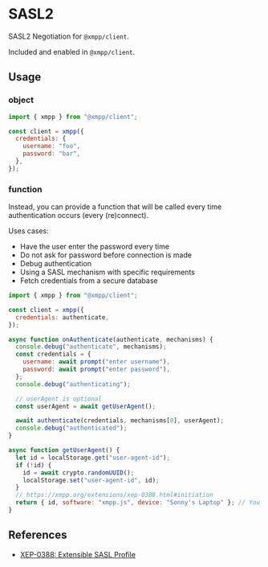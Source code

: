 # SASL2

SASL2 Negotiation for `@xmpp/client`.

Included and enabled in `@xmpp/client`.

## Usage

### object

```js
import { xmpp } from "@xmpp/client";

const client = xmpp({
  credentials: {
    username: "foo",
    password: "bar",
  },
});
```

### function

Instead, you can provide a function that will be called every time authentication occurs (every (re)connect).

Uses cases:

- Have the user enter the password every time
- Do not ask for password before connection is made
- Debug authentication
- Using a SASL mechanism with specific requirements
- Fetch credentials from a secure database

```js
import { xmpp } from "@xmpp/client";

const client = xmpp({
  credentials: authenticate,
});

async function onAuthenticate(authenticate, mechanisms) {
  console.debug("authenticate", mechanisms);
  const credentials = {
    username: await prompt("enter username"),
    password: await prompt("enter password"),
  };
  console.debug("authenticating");

  // userAgent is optional
  const userAgent = await getUserAgent();

  await authenticate(credentials, mechanisms[0], userAgent);
  console.debug("authenticated");
}

async function getUserAgent() {
  let id = localStorage.get("user-agent-id");
  if (!id) {
    id = await crypto.randomUUID();
    localStorage.set("user-agent-id", id);
  }
  // https://xmpp.org/extensions/xep-0388.html#initiation
  return { id, software: "xmpp.js", device: "Sonny's Laptop" }; // You can also pass an xml.Element
}
```

## References

- [XEP-0388: Extensible SASL Profile](https://xmpp.org/extensions/xep-0388.html)
